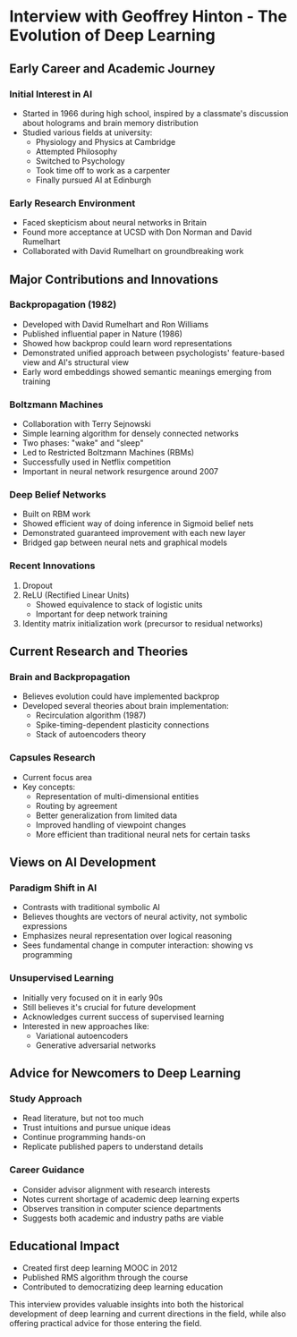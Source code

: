 # Interview with Geoffrey Hinton - The Evolution of Deep Learning

## Early Career and Academic Journey

### Initial Interest in AI
- Started in 1966 during high school, inspired by a classmate's discussion about holograms and brain memory distribution
- Studied various fields at university:
  - Physiology and Physics at Cambridge
  - Attempted Philosophy
  - Switched to Psychology
  - Took time off to work as a carpenter
  - Finally pursued AI at Edinburgh

### Early Research Environment
- Faced skepticism about neural networks in Britain
- Found more acceptance at UCSD with Don Norman and David Rumelhart
- Collaborated with David Rumelhart on groundbreaking work

## Major Contributions and Innovations

### Backpropagation (1982)
- Developed with David Rumelhart and Ron Williams
- Published influential paper in Nature (1986)
- Showed how backprop could learn word representations
- Demonstrated unified approach between psychologists' feature-based view and AI's structural view
- Early word embeddings showed semantic meanings emerging from training

### Boltzmann Machines
- Collaboration with Terry Sejnowski
- Simple learning algorithm for densely connected networks
- Two phases: "wake" and "sleep"
- Led to Restricted Boltzmann Machines (RBMs)
- Successfully used in Netflix competition
- Important in neural network resurgence around 2007

### Deep Belief Networks
- Built on RBM work
- Showed efficient way of doing inference in Sigmoid belief nets
- Demonstrated guaranteed improvement with each new layer
- Bridged gap between neural nets and graphical models

### Recent Innovations
1. Dropout
2. ReLU (Rectified Linear Units)
   - Showed equivalence to stack of logistic units
   - Important for deep network training
3. Identity matrix initialization work (precursor to residual networks)

## Current Research and Theories

### Brain and Backpropagation
- Believes evolution could have implemented backprop
- Developed several theories about brain implementation:
  - Recirculation algorithm (1987)
  - Spike-timing-dependent plasticity connections
  - Stack of autoencoders theory

### Capsules Research
- Current focus area
- Key concepts:
  - Representation of multi-dimensional entities
  - Routing by agreement
  - Better generalization from limited data
  - Improved handling of viewpoint changes
  - More efficient than traditional neural nets for certain tasks

## Views on AI Development

### Paradigm Shift in AI
- Contrasts with traditional symbolic AI
- Believes thoughts are vectors of neural activity, not symbolic expressions
- Emphasizes neural representation over logical reasoning
- Sees fundamental change in computer interaction: showing vs programming

### Unsupervised Learning
- Initially very focused on it in early 90s
- Still believes it's crucial for future development
- Acknowledges current success of supervised learning
- Interested in new approaches like:
  - Variational autoencoders
  - Generative adversarial networks

## Advice for Newcomers to Deep Learning

### Study Approach
- Read literature, but not too much
- Trust intuitions and pursue unique ideas
- Continue programming hands-on
- Replicate published papers to understand details

### Career Guidance
- Consider advisor alignment with research interests
- Notes current shortage of academic deep learning experts
- Observes transition in computer science departments
- Suggests both academic and industry paths are viable

## Educational Impact
- Created first deep learning MOOC in 2012
- Published RMS algorithm through the course
- Contributed to democratizing deep learning education

This interview provides valuable insights into both the historical development of deep learning and current directions in the field, while also offering practical advice for those entering the field.